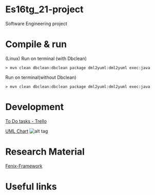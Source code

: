 # Es16tg_21-project
Software Engineering project

# Compile & run
(Linux)
Run on terminal (with Dbclean)
``` 
> mvn clean dbclean:dbclean package dml2yuml:dml2yuml exec:java
``` 
Run on terminal(without Dbclean)
``` 
> mvn clean dbclean:dbclean package dml2yuml:dml2yuml exec:java
``` 

# Development
<a href="#">To Do tasks - Trello</a>

<a href="#">UML Chart</a> 
![alt tag]()

# Research Material
<a href="https://fenix-framework.github.io/">Fenix-Framework</a>
# Useful links




